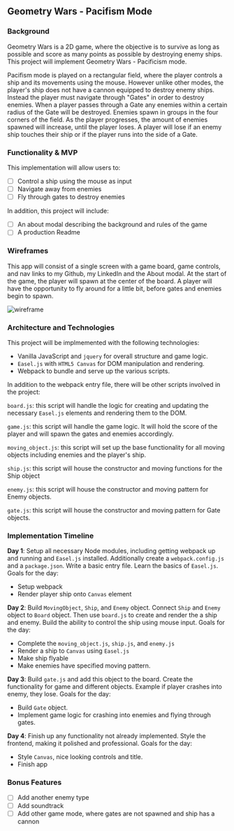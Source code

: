 ## Geometry Wars - Pacifism Mode

### Background

Geometry Wars is a 2D game, where the objective is to survive as long as possible and score as many points as possible by destroying enemy ships. This project will implement Geometry Wars - Pacificism mode.

Pacifism mode is played on a rectangular field, where the player controls a ship and its movements using the mouse. However unlike other modes, the player's ship does not have a cannon equipped to destroy enemy ships. Instead the player must navigate through "Gates" in order to destroy enemies. When a player passes through a Gate any enemies within a certain radius of the Gate will be destroyed. Enemies spawn in groups in the four corners of the field. As the player progresses, the amount of enemies spawned will increase, until the player loses. A player will lose if an enemy ship touches their ship or if the player runs into the side of a Gate.

### Functionality & MVP

This implementation will allow users to:

- [ ] Control a ship using the mouse as input
- [ ] Navigate away from enemies
- [ ] Fly through gates to destroy enemies

In addition, this project will include:

- [ ] An about modal describing the background and rules of the game
- [ ] A production Readme

### Wireframes

This app will consist of a single screen with a game board, game controls, and nav links to my Github, my LinkedIn and the About modal. At the start of the game, the player will spawn at the center of the board. A player will have the opportunity to fly around for a little bit, before gates and enemies begin to spawn.

![wireframe](../images/pacifism_wireframe.png)

### Architecture and Technologies

This project will be implmemented with the following technologies:
- Vanilla JavaScript and `jquery` for overall structure and game logic.
- `Easel.js` with `HTML5 Canvas` for DOM manipulation and rendering.
- Webpack to bundle and serve up the various scripts.

In addition to the webpack entry file, there will be other scripts involved in the project:

`board.js`: this script will handle the logic for creating and updating the necessary `Easel.js` elements and rendering them to the DOM.

`game.js`: this script will handle the game logic. It will hold the score of the player and will spawn the gates and enemies accordingly.

`moving_object.js`: this script will set up the base functionality for all moving objects including enemies and the player's ship.

`ship.js`: this script will house the constructor and moving functions for the Ship object

`enemy.js`: this script will house the constructor and moving pattern for Enemy objects.

`gate.js`: this script will house the constructor and moving pattern for Gate objects.


### Implementation Timeline

**Day 1**: Setup all necessary Node modules, including getting webpack up and running and `Easel.js` installed. Additionally create a `webpack.config.js` and a `package.json`. Write a basic entry file. Learn the basics of `Easel.js`. Goals for the day:

- Setup webpack
- Render player ship onto `Canvas` element

**Day 2**: Build `MovingObject`, `Ship`, and `Enemy` object. Connect `Ship` and `Enemy` object to `Board` object. Then use `board.js` to create and render the a ship and enemy. Build the ability to control the ship using mouse input. Goals for the day:

- Complete the `moving_object.js`, `ship.js`, and `enemy.js`
- Render a ship to `Canvas` using `Easel.js`
- Make ship flyable
- Make enemies have specified moving pattern.

**Day 3**: Build `gate.js` and add this object to the board. Create the functionality for game and different objects. Example if player crashes into enemy, they lose. Goals for the day:

- Build `Gate` object.
- Implement game logic for crashing into enemies and flying through gates.

**Day 4**: Finish up any functionality not already implemented. Style the frontend, making it polished and professional. Goals for the day:

- Style `Canvas`, nice looking controls and title.
- Finish app

### Bonus Features

- [ ] Add another enemy type
- [ ] Add soundtrack
- [ ] Add other game mode, where gates are not spawned and ship has a cannon
